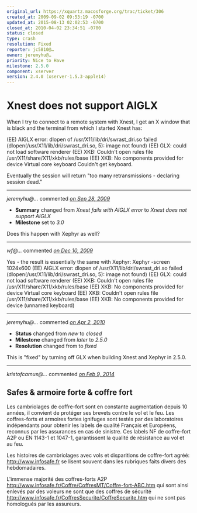 ```yaml
---
original_url: https://xquartz.macosforge.org/trac/ticket/306
created_at: 2009-09-02 09:53:19 -0700
updated_at: 2015-08-13 02:02:53 -0700
closed_at: 2010-04-02 23:34:51 -0700
status: closed
type: crash
resolution: Fixed
reporter: jc5810@…
owner: jeremyhu@…
priority: Nice to Have
milestone: 2.5.0
component: xserver
version: 2.4.0 (xserver-1.5.3-apple14)
---
```


Xnest does not support AIGLX
============================


When I try to connect to a remote system with Xnest, I get an X window that is black and the terminal from which I started Xnest has:

(EE) AIGLX error: dlopen of /usr/X11/lib/dri/swrast\_dri.so failed (dlopen(/usr/X11/lib/dri/swrast\_dri.so, 5): image not found)
(EE) GLX: could not load software renderer
(EE) XKB: Couldn't open rules file /usr/X11/share/X11/xkb/rules/base
(EE) XKB: No components provided for device Virtual core keyboard
Couldn't get keyboard.

Eventually the session will return "too many retransmissions - declaring session dead."



---

*jeremyhu@…* commented *[on Sep 28, 2009](https://xquartz.macosforge.org/trac/ticket/306#comment:1 "September 28, 2009 at 10:44 AM PDT")*

-   **Summary** changed from *Xnest fails with AIGLX error* to *Xnest does not support AIGLX*
-   **Milestone** set to *3.0*

Does this happen with Xephyr as well?



---

*wf@…* commented *[on Dec 10, 2009](https://xquartz.macosforge.org/trac/ticket/306#comment:2 "December 10, 2009 at 4:01 AM PST")*

Yes - the result is essentially the same with Xephyr:
Xephyr -screen 1024x600
(EE) AIGLX error: dlopen of /usr/X11/lib/dri/swrast\_dri.so failed (dlopen(/usr/X11/lib/dri/swrast\_dri.so, 5): image not found)
(EE) GLX: could not load software renderer
(EE) XKB: Couldn't open rules file /usr/X11/share/X11/xkb/rules/base
(EE) XKB: No components provided for device Virtual core keyboard
(EE) XKB: Couldn't open rules file /usr/X11/share/X11/xkb/rules/base
(EE) XKB: No components provided for device (unnamed keyboard)



---

*jeremyhu@…* commented *[on Apr 2, 2010](https://xquartz.macosforge.org/trac/ticket/306#comment:3 "April 2, 2010 at 11:34 PM PDT")*

-   **Status** changed from *new* to *closed*
-   **Milestone** changed from *later* to *2.5.0*
-   **Resolution** changed from to *fixed*

This is "fixed" by turning off GLX when building Xnest and Xephyr in 2.5.0.



---

*kristofcamus@…* commented *[on Feb 9, 2014](https://xquartz.macosforge.org/trac/ticket/306#comment:4 "February 9, 2014 at 1:54 AM PST")*

Safes & armoire forte & coffre fort
-----------------------------------

Les cambriolages de coffre-fort sont en constante augmentation depuis 10 années, il convient de protéger ses brevets contre le vol et le feu.
Les coffres-forts et armoires fortes ignifuges sont testés par des laboratoires indépendants pour obtenir les labels de qualité Français et Européens, reconnus par les assurances en cas de sinistre. Ces labels NF de coffre-fort A2P ou EN 1143-1 et 1047-1, garantissent la qualité de résistance au vol et au feu.

Les histoires de cambriolages avec vols et disparitions de coffre-fort agréé: <http://www.infosafe.fr> se lisent souvent dans les rubriques faits divers des hebdomadaires.

L'immense majorité des coffres-forts A2P <http://www.infosafe.fr/Coffre/CoffresMT/Coffre-fort-ABC.htm> qui sont ainsi enlevés par des voleurs ne sont que des coffres de sécurité <http://www.infosafe.fr/CoffresSecurite/CoffreSecurite.htm> qui ne sont pas homologués par les assureurs.



